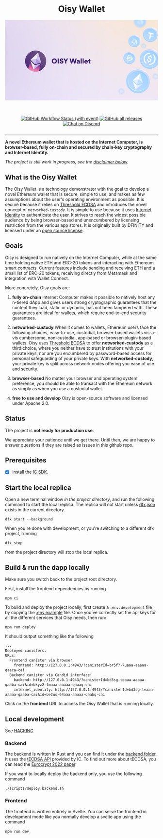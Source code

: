<div align="center" style="display:flex;flex-direction:column;">
  <h1>Oisy Wallet</h1>

  <a href="https://oisy.com/">
    <img src="./src/frontend/static/images/meta-share.jpg" alt="Oisy Wallet logo" role="presentation"/>
  </a>

<br/>
<br/>

[![GitHub Workflow Status (with event)](https://img.shields.io/github/actions/workflow/status/dfinity/ic-eth-wallet/build.yml?logo=github&label=Build%20and%20test)](https://github.com/dfinity/ic-eth-wallet/actions/workflows/build.yml)
<a href="https://github.com/dfinity/ic-eth-wallet/releases"><img src="https://img.shields.io/github/downloads/dfinity/ic-eth-wallet/total?label=downloads&logo=github" alt="GitHub all releases"></a>
[![Chat on Discord](https://img.shields.io/badge/chat-Discord-lightgrey?logo=Discord&style=flat-square)](https://discord.gg/E9FxceAg2j)

</div>

---

**A novel Ethereum wallet that is hosted on the Internet Computer, is browser-based, fully on-chain and secured by chain-key cryptography and Internet Identity.**

_The project is still work in progress, see the [disclaimer below](#status)._

## What is the Oisy Wallet

The Oisy Wallet is a technology demonstrator with the goal to develop a novel Ethereum wallet that is secure, simple to use, and makes as few assumptions about the user's operating environment as possible. It is secure because it relies on [Threshold ECDSA](https://internetcomputer.org/docs/current/developer-docs/integrations/t-ecdsa/) and introduces the novel concept of `networked-custody`. It is simple to use because it uses [Internet Identity](https://internetcomputer.org/internet-identity) to authenticate the user. It strives to reach the widest possible audience by being browser-based and unencumbered by licensing restriction from the various app stores. It is originally built by DFINITY and licensed under an [open source license](LICENSE).

## Goals

Oisy is designed to run natively on the Internet Computer, while at the same time holding native ETH and ERC-20 tokens and interacting with Ethereum smart contracts. Current features include sending and receiving ETH and a small list of ERC-20 tokens, receiving directly from Metamask and integration with Wallet Connect.

More concretely, Oisy goals are:

1. **fully on-chain** Internet Computer makes it possible to natively host any n-tiered dApp and gives users strong cryptographic guarantees that the content they load, static or dynamic, has not been tampered with. These guarantees are ideal for wallets, which require end-to-end security guarantees.

2. **networked-custody** When it comes to wallets, Ethereum users face the following choices, easy-to-use, custodial, browser-based wallets vis-a-vis cumbersome, non-custodial, app-based or browser-plugin-based wallets. Oisy uses [Threshold ECDSA](https://internetcomputer.org/docs/current/developer-docs/integrations/t-ecdsa/) to offer **networked-custody** as a third choice, where you neither have to trust institutions with your private keys, nor are you encumbered by password-based access for personal safeguarding of your private keys. With **networked-custody**, your private key is split across network nodes offering you ease of use and security.

3. **browser-based** No matter your browser and operating system preference, you should be able to transact with the Ethereum network as simply as when you use a custodial wallet.

4. **free to use and develop** Oisy is open-source software and licensed under Apache 2.0.

## Status

The project is **not ready for production use**.

We appreciate your patience until we get there. Until then, we are happy to answer questions if they are raised as issues in this github repo.

## Prerequisites

- [x] Install the [IC SDK](https://internetcomputer.org/docs/current/developer-docs/setup/install/index.mdx).

## Start the local replica

Open a new terminal window _in the project directory_, and run the following command to start the local replica. The replica will not start unless [dfx.json](dfx.json) exists in the current directory.

```
dfx start --background
```

When you're done with development, or you're switching to a different dfx project, running

```
dfx stop
```

from the project directory will stop the local replica.

## Build & run the dapp locally

Make sure you switch back to the project root directory.

First, install the frontend dependencies by running

```
npm ci
```

To build and deploy the project locally, first create a `.env.development` file by copying the [.env.example](.env.example) file. Once you've correctly set the api keys for all the different services that Oisy needs, then run:

```
npm run deploy
```

It should output something like the following

```
...
Deployed canisters.
URLs:
  Frontend canister via browser
    frontend: http://127.0.0.1:4943/?canisterId=br5f7-7uaaa-aaaaa-qaaca-cai
  Backend canister via Candid interface:
    backend: http://127.0.0.1:4943/?canisterId=bd3sg-teaaa-aaaaa-qaaba-cai&id=bkyz2-fmaaa-aaaaa-qaaaq-cai
    internet_identity: http://127.0.0.1:4943/?canisterId=bd3sg-teaaa-aaaaa-qaaba-cai&id=be2us-64aaa-aaaaa-qaabq-cai
```

Click on the **frontend** URL to access the Oisy Wallet that is running locally.

## Local development

See [HACKING](HACKING.md)

### Backend

The backend is written in Rust and you can find it under the [backend folder](src/backend/). It uses the [tECDSA API](https://internetcomputer.org/docs/current/developer-docs/integrations/t-ecdsa/t-ecdsa-how-it-works) provided by IC. To find out more about tECDSA, you can read the [Eurocrypt 2022 paper](https://eprint.iacr.org/2021/1330.pdf).

If you want to locally deploy the backend only, you use the following command

```
./scripts/deploy.backend.sh
```

### Frontend

The frontend is written entirely in Svelte. You can serve the frontend in development mode like you normally develop a svelte app using the command

```
npm run dev
```
